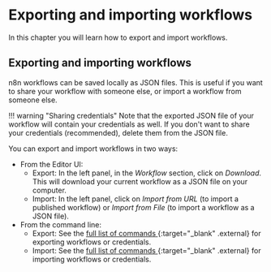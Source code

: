 # Exporting and importing workflows

In this chapter you will learn how to export and import workflows.



## Exporting and importing workflows

n8n workflows can be saved locally as JSON files. This is useful if you want to share your workflow with someone else, or import a workflow from someone else.

!!! warning "Sharing credentials"
    Note that the exported JSON file of your workflow will contain your credentials as well. If you don't want to share your credentials (recommended), delete them from the JSON file.


You can export and import workflows in two ways:

* From the Editor UI:
    * Export: In the left panel, in the _Workflow_ section, click on _Download_. This will download your current workflow as a JSON file on your computer.
    * Import: In the left panel, click on _Import from URL_ (to import a published workflow) or _Import from File_ (to import a workflow as a JSON file).
* From the command line:
    * Export: See the [full list of commands ](/hosting/cli-commands/){:target="_blank" .external} for exporting workflows or credentials.
    * Import: See the [full list of commands ](/hosting/cli-commands/#import-workflows-and-credentials){:target="_blank" .external} for importing workflows or credentials.

<!--
## Sharing workflows

We love to see what users build with n8n and discover inspiring workflows! On the [n8n workflows page](https://n8n.io/workflows){:target="_blank" .external} you can find hundreds of workflows contributed by our team or community of users.

Since now you know how to build workflows, we encourage you to build more helpful and original workflows and share them with the community.

To share a workflow, follow these steps:

1. Sign in to [n8n.io](https://n8n.io/login){:target="_blank" .external}.
2. Click on the **_+ Share New Workflow_** button.
3. Enter the name of your workflow in the **_Name_** field.
The name should be descriptive for the purpose of the workflow and easy for other users to understand.

4. In the **_Description_** field, add a screenshot of your workflow and write a description below it.
	* The screenshot should capture the entire Editor UI.
	* The description should list all the nodes used in the workflow and the function they serve. You should also mention any prerequisites for building the workflow.

    !!! tip  Workflow description template
        [This is an example](https://n8n.io/workflows/1110){:target="_blank" .external} of a well-written description that you can use as a template for your own workflows.


5. In the Editor UI, select all the nodes in your workflow (Ctrl + A or Cmd + A) and copy them (Ctrl + C or Cmd + C).
6. In the **_Workflow Code_** field, delete the existing code and paste your workflow (Ctrl + V or Cmd + V).
7. Click on the **_Publish Workflow to Share_** button to share your workflow.

<figure><img src="/_images/courses/level-one/chapter-three/Share-workflow.png" alt="Share workflow" style="width:100%"><figcaption align = "center"><i>Share workflow</i></figcaption></figure>

Next, your workflow will be reviewed by our team. If it meets our guidelines, it will appear on the n8n workflows page for everyone to see and use!
-->
